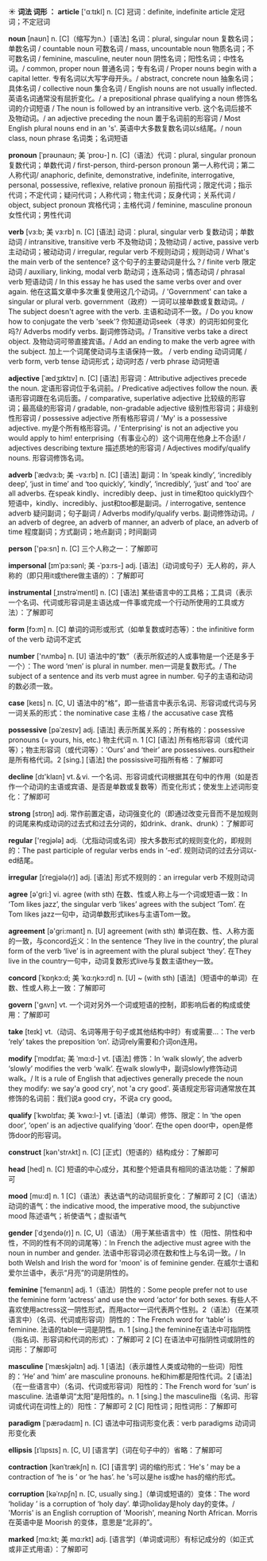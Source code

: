 ☀ <span class="category">**词法 词形 ：**</span>
<span class="vocabulary">**article**</span> ['ɑːtɪkl] 
<span class="definition">n. [C] 冠词：</span>definite, indefinite article 定冠词；不定冠词
     
<span class="vocabulary">**noun**</span> [naʊn]
<span class="definition">n. [C]（缩写为n.）[语法] 名词：</span>plural, singular noun 复数名词；单数名词 / countable noun 可数名词 / mass, uncountable noun 物质名词；不可数名词 / feminine, masculine, neuter noun 阴性名词；阳性名词；中性名词。/ common, proper noun 普通名词；专有名词 / Proper nouns begin with a capital letter. 专有名词以大写字母开头。/ abstract, concrete noun 抽象名词；具体名词 / collective noun 集合名词 / English nouns are not usually inflected. 英语名词通常没有屈折变化。/ a prepositional phrase qualifying a noun 修饰名词的介词短语 / The noun is followed by an intransitive verb. 这个名词后接不及物动词。/ an adjective preceding the noun 置于名词前的形容词 / Most English plural nouns end in an 's'. 英语中大多数复数名词以s结尾。/ noun class, noun phrase 名词类；名词短语

<span class="vocabulary">**pronoun**</span> [ˈprəʊnaʊn; 美 ˈproʊ-]
<span class="definition">n. [C]（语法）代词：</span>plural, singular pronoun 复数代词；单数代词 / first-person, third-person pronoun 第一人称代词；第二人称代词/ anaphoric, definite, demonstrative, indefinite, interrogative, personal, possessive, reflexive, relative pronoun 前指代词；限定代词；指示代词；不定代词；疑问代词；人称代词；物主代词；反身代词；关系代词 / object, subject pronoun 宾格代词；主格代词 / feminine, masculine pronoun 女性代词；男性代词
     
<span class="vocabulary">**verb**</span> [vɜ:b; 美 vɜ:rb]
<span class="definition">n. [C] [语法] 动词：</span>plural, singular verb 复数动词；单数动词 / intransitive, transitive verb 不及物动词；及物动词 / active, passive verb 主动动词；被动动词 / irregular, regular verb 不规则动词；规则动词 / What's the main verb of the sentence? 这个句子的主要动词是什么？/ finite verb 限定动词 / auxiliary, linking, modal verb 助动词；连系动词；情态动词 / phrasal verb 短语动词 / In this essay he has used the same verbs over and over again. 他在这篇文章中多次重复使用这几个动词。/ 'Government' can take a singular or plural verb. government（政府）一词可以接单数或复数动词。/ The subject doesn't agree with the verb. 主语和动词不一致。/ Do you know how to conjugate the verb 'seek'? 你知道动词seek（寻求）的词形如何变化吗?/ Adverbs modify verbs. 副词修饰动词。/ Transitive verbs take a direct object. 及物动词可带直接宾语。/ Add an ending to make the verb agree with the subject. 加上一个词尾使动词与主语保持一致。 / verb ending 动词词尾 / verb form, verb tense 动词形式；动词时态 / verb phrase 动词短语

<span class="vocabulary">**adjective**</span> [ˈædʒɪktɪv]
<span class="definition">n. [C] [语法] 形容词：</span>Attributive adjectives precede the noun. 定语形容词位于名词前。/ Predicative adjectives follow the noun. 表语形容词跟在名词后面。/ comparative, superlative adjective 比较级的形容词；最高级的形容词 / gradable, non-gradable adjective 级别性形容词；非级别性形容词 / possessive adjective 所有格形容词 / 'My' is a possessive adjective. my是个所有格形容词。/ 'Enterprising' is not an adjective you would apply to him! enterprising（有事业心的）这个词用在他身上不合适! / adjectives describing texture 描述质地的形容词 / Adjectives modify/qualify nouns. 形容词修饰名词。
           
<span class="vocabulary">**adverb**</span> [ˈædvɜ:b; 美 -vɜ:rb]
<span class="definition">n. [C] [语法] 副词：</span>In ‘speak kindly’, ‘incredibly deep’, ‘just in time’ and ‘too quickly’, ‘kindly’, ‘incredibly’, ‘just’ and ‘too’ are all adverbs. 在speak kindly、incredibly deep、just in time和too quickly四个短语中，kindly、incredibly、just和too都是副词。/ interrogative, sentence adverb 疑问副词；句子副词 / Adverbs modify/qualify verbs. 副词修饰动词。/ an adverb of degree, an adverb of manner, an adverb of place, an adverb of time 程度副词；方式副词；地点副词；时间副词

<span class="vocabulary">**person**</span> ['pə:sn] 
<span class="definition">n. [C] 三个人称之一：</span>了解即可
          
<span class="vocabulary">**impersonal**</span> [ɪmˈpɜ:sənl; 美 -ˈpɜ:rs-]
<span class="definition">adj. [语法]（动词或句子）无人称的，非人称的（即只用it或there做主语的）：</span>了解即可
     
<span class="vocabulary">**instrumental**</span> [ˌɪnstrəˈmentl]
<span class="definition">n. [C] [语法] 某些语言中的工具格；工具词（表示一个名词、代词或形容词是主语达成一件事或完成一个行动所使用的工具或方法）：</span>了解即可

<span class="vocabulary">**form**</span> [fɔ:m] 
<span class="definition">n. [C] 单词的词形或形式（如单复数或时态等）：</span>the infinitive form of the verb 动词不定式

<span class="vocabulary">**number**</span> ['nʌmbə] 
<span class="definition">n. [U] 语法中的“数”（表示所叙述的人或事物是一个还是多于一个）：</span>The word ‘men’ is plural in number. men一词是复数形式。/ The subject of a sentence and its verb must agree in number. 句子的主语和动词的数必须一致。

<span class="vocabulary">**case**</span> [keɪs] 
<span class="definition">n. [C, U] 语法中的“格”，即一些语言中表示名词、形容词或代词与另一词关系的形式：</span>the nominative case 主格 / the accusative case 宾格
           
<span class="vocabulary">**possessive**</span> [pəˈzesɪv]
<span class="definition">adj. [语法] 表示所属关系的；所有格的：</span>possessive pronouns (= yours, his, etc.) 物主代词 <span class="definition">n. 1 [C] [语法] 所有格形容词（或代词等）；物主形容词（或代词等）：</span>‘Ours’ and ‘their’ are possessives. ours和their是所有格代词。<span class="definition">2 [sing.] [语法] the possissive可指所有格：</span>了解即可

<span class="vocabulary">**decline**</span> [dɪ'klaɪn] 
<span class="definition">vt.＆vi. 一个名词、形容词或代词根据其在句中的作用（如是否作一个动词的主语或宾语、是否是单数或复数等）而变化形式；使发生上述词形变化：</span>了解即可

<span class="vocabulary">**strong**</span> [strɒŋ] 
<span class="definition">adj. 常作前置定语，动词强变化的（即通过改变元音而不是加规则的词尾来构成动词的过去式和过去分词的，如drink、drank、drunk）：</span>了解即可

<span class="vocabulary">**regular**</span> ['reɡjələ] 
<span class="definition">adj.（尤指动词或名词）按大多数形式的规则变化的，即规则的：</span>The past participle of regular verbs ends in ‘-ed’. 规则动词的过去分词以-ed结尾。
           
<span class="vocabulary">**irregular**</span> [ɪˈregjələ(r)]
<span class="definition">adj. [语法] 形式不规则的：</span>an irregular verb 不规则动词

<span class="vocabulary">**agree**</span> [ə'ɡri:] 
<span class="definition">vi. agree (with sth) 在数、性或人称上与一个词或短语一致：</span>In ‘Tom likes jazz’, the singular verb ‘likes’ agrees with the subject ‘Tom’. 在Tom likes jazz一句中，动词单数形式likes与主语Tom一致。

<span class="vocabulary">**agreement**</span> [ə'ɡri:mənt] 
<span class="definition">n. [U] agreement (with sth) 单词在数、性、人称方面的一致，与concord近义：</span>In the sentence ‘They live in the country’, the plural form of the verb ‘live’ is in agreement with the plural subject ‘they’. 在They live in the country一句中，动词复数形式live与复数主语they一致。
           
<span class="vocabulary">**concord**</span> [ˈkɒŋkɔ:d; 美 ˈkɑ:ŋkɔ:rd]
<span class="definition">n. [U] ~ (with sth) [语法]（短语中的单词）在数、性或人称上一致：</span>了解即可

<span class="vocabulary">**govern**</span> ['ɡʌvn] 
<span class="definition">vt. 一个词对另外一个词或短语的控制，即影响后者的构成或使用：</span>了解即可

<span class="vocabulary">**take**</span> [teɪk] 
<span class="definition">vt.（动词、名词等用于句子或其他结构中时）有或需要…：</span>The verb ‘rely’ takes the preposition ‘on’. 动词rely需要和介词on连用。
           
<span class="vocabulary">**modify**</span> [ˈmɒdɪfaɪ; 美 ˈmɑ:d-]
<span class="definition">vt. [语法] 修饰：</span>In ‘walk slowly’, the adverb ‘slowly’ modifies the verb ‘walk’. 在walk slowly中，副词slowly修饰动词walk。/ It is a rule of English that adjectives generally precede the noun they modify: we say'a good cry', not 'a cry good'. 英语规定形容词通常放在其修饰的名词前：我们说a good cry，不说a cry good。
    
<span class="vocabulary">**qualify**</span> [ˈkwɒlɪfaɪ; 美 ˈkwɑ:l-]
<span class="definition">vt. [语法]（单词）修饰、限定：</span>In ‘the open door’, ‘open’ is an adjective qualifying ‘door’. 在the open door中，open是修饰door的形容词。

<span class="vocabulary">**construct**</span> [kən'strʌkt] 
<span class="definition">n. [C] [正式]（短语的）结构成分：</span>了解即可

<span class="vocabulary">**head**</span> [hed] 
<span class="definition">n. [C] 短语的中心成分，其和整个短语具有相同的语法功能：</span>了解即可
           
<span class="vocabulary">**mood**</span> [mu:d]
<span class="definition">n. 1 [C]（语法）表达语气的动词屈折变化：</span>了解即可 <span class="definition">2 [C]（语法）动词的语气：</span>the indicative mood, the imperative mood, the subjunctive mood 陈述语气；祈使语气；虚拟语气           
           
<span class="vocabulary">**gender**</span> [ˈdʒendə(r)]
<span class="definition">n. [C, U]（语法）（用于某些语言中）性（阳性、阴性和中性，不同的性有不同的词尾等）：</span>In French the adjective must agree with the noun in number and gender. 法语中形容词必须在数和性上与名词一致。/ In both Welsh and Irish the word for 'moon' is of feminine gender. 在威尔士语和爱尔兰语中，表示“月亮”的词是阴性的。           

<span class="vocabulary">**feminine**</span> [ˈfemənɪn]
<span class="definition">adj. 1（语法）阴性的：</span>Some people prefer not to use the feminine form ‘actress’ and use the word ‘actor’ for both sexes. 有些人不喜欢使用actress这一阴性形式，而用actor一词代表两个性别。<span class="definition">2（语法）（在某项语言中）（名词、代词或形容词）阴性的：</span>The French word for ‘table’ is feminine. 法语的table一词是阴性。<span class="definition">n. 1 [sing.] the feminine在语法中可指阴性（指名词、形容词和代词的形式）：</span>了解即可 <span class="definition">2 [C] 在语法中可指阴性词或阴性的词形：</span>了解即可
           
<span class="vocabulary">**masculine**</span> [ˈmæskjəlɪn]
<span class="definition">adj. 1 [语法]（表示雄性人类或动物的一些词）阳性的：</span>‘He’ and ‘him’ are masculine pronouns. he和him都是阳性代词。<span class="definition">2 [语法]（在一些语言中）（名词、代词或形容词）阳性的：</span>The French word for ‘sun’ is masculine. 法语单词“太阳”是阳性的。<span class="definition">n. 1 [sing.] the masculine指（名词、形容词或代词在词性上的）阳性：</span>了解即可 <span class="definition">2 [C] 阳性词；阳性词形：</span>了解即可

<span class="vocabulary">**paradigm**</span> [ˈpærədaɪm]
<span class="definition">n. [C] 语法中可指词形变化表：</span>verb paradigms 动词词形变化表

<span class="vocabulary">**ellipsis**</span> [ɪˈlɪpsɪs]
<span class="definition">n. [C, U] [语言学]（词在句子中的）省略：</span>了解即可
           
<span class="vocabulary">**contraction**</span> [kənˈtrækʃn]
<span class="definition">n. [C] [语言学] 词的缩约形式：</span>‘He's ’ may be a contraction of ‘he is ’ or ‘he has’. he 's可以是he is或he has的缩约形式。
                      
<span class="vocabulary">**corruption**</span> [kəˈrʌpʃn]
<span class="definition">n. [C, usually sing.]（单词或短语的）变体：</span>The word ‘holiday ’ is a corruption of ‘holy day’. 单词holiday是holy day的变体。/ 'Morris' is an English corruption of 'Moorish', meaning North African. Morris 在英语中是 Moorish 的变体，意思是“北非的”。

<span class="vocabulary">**marked**</span> [mɑ:kt; 美 mɑ:rkt]
<span class="definition">adj. [语言学]（单词或词形）有标记成分的（如正式或非正式用语）：</span>了解即可


